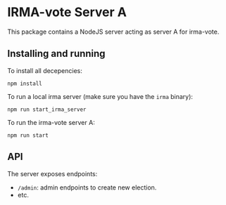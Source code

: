 # IRMA-vote Server A
This package contains a NodeJS server acting as server A for irma-vote.

## Installing and running

To install all decepencies:
```
npm install
```

To run a local irma server (make sure you have the `irma` binary):
```
npm run start_irma_server
```

To run the irma-vote server A:
```
npm run start
```

## API
The server exposes endpoints:

- `/admin`: admin endpoints to create new election.
- etc.

